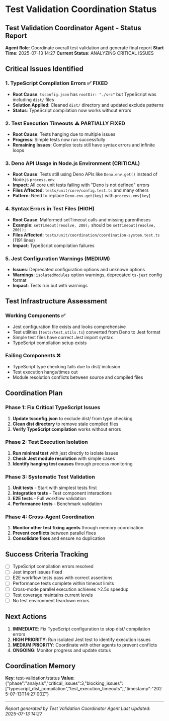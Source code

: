 # Test Validation Coordination Status

## Test Validation Coordinator Agent - Status Report

**Agent Role**: Coordinate overall test validation and generate final report
**Start Time**: 2025-07-13 14:27
**Current Status**: ANALYZING CRITICAL ISSUES

## Critical Issues Identified

### 1. TypeScript Compilation Errors ✅ FIXED
- **Root Cause**: `tsconfig.json` has `rootDir: "./src"` but TypeScript was including `dist/` files
- **Solution Applied**: Cleaned `dist/` directory and updated exclude patterns
- **Status**: TypeScript compilation now works without errors

### 2. Test Execution Timeouts ⚠️ PARTIALLY FIXED
- **Root Cause**: Tests hanging due to multiple issues
- **Progress**: Simple tests now run successfully
- **Remaining Issues**: Complex tests still have syntax errors and infinite loops

### 3. Deno API Usage in Node.js Environment (CRITICAL)
- **Root Cause**: Tests still using Deno APIs like `Deno.env.get()` instead of Node.js `process.env`
- **Impact**: All core unit tests failing with "Deno is not defined" errors
- **Files Affected**: `tests/unit/core/config.test.ts` and many others
- **Pattern**: Need to replace `Deno.env.get(key)` with `process.env[key]`

### 4. Syntax Errors in Test Files (HIGH)
- **Root Cause**: Malformed setTimeout calls and missing parentheses
- **Example**: `setTimeout(resolve, 200);` should be `setTimeout(resolve, 200));`
- **Files Affected**: `tests/unit/coordination/coordination-system.test.ts` (1191 lines)
- **Impact**: TypeScript compilation failures

### 5. Jest Configuration Warnings (MEDIUM)
- **Issues**: Deprecated configuration options and unknown options
- **Warnings**: `isolatedModules` option warnings, deprecated `ts-jest` config format
- **Impact**: Tests run but with warnings

## Test Infrastructure Assessment

### Working Components ✅
- Jest configuration file exists and looks comprehensive
- Test utilities (`tests/test.utils.ts`) converted from Deno to Jest format
- Simple test files have correct Jest import syntax
- TypeScript compilation setup exists

### Failing Components ❌
- TypeScript type checking fails due to dist/ inclusion
- Test execution hangs/times out
- Module resolution conflicts between source and compiled files

## Coordination Plan

### Phase 1: Fix Critical TypeScript Issues
1. **Update tsconfig.json** to exclude dist/ from type checking
2. **Clean dist directory** to remove stale compiled files  
3. **Verify TypeScript compilation** works without errors

### Phase 2: Test Execution Isolation
1. **Run minimal test** with jest directly to isolate issues
2. **Check Jest module resolution** with simple cases
3. **Identify hanging test causes** through process monitoring

### Phase 3: Systematic Test Validation
1. **Unit tests** - Start with simplest tests first
2. **Integration tests** - Test component interactions
3. **E2E tests** - Full workflow validation
4. **Performance tests** - Benchmark validation

### Phase 4: Cross-Agent Coordination
1. **Monitor other test fixing agents** through memory coordination
2. **Prevent conflicts** between parallel fixes
3. **Consolidate fixes** and ensure no duplication

## Success Criteria Tracking

- [ ] TypeScript compilation errors resolved
- [ ] Jest import issues fixed  
- [ ] E2E workflow tests pass with correct assertions
- [ ] Performance tests complete within timeout limits
- [ ] Cross-mode parallel execution achieves >2.5x speedup
- [ ] Test coverage maintains current levels
- [ ] No test environment teardown errors

## Next Actions

1. **IMMEDIATE**: Fix TypeScript configuration to stop dist/ compilation errors
2. **HIGH PRIORITY**: Run isolated Jest test to identify execution issues
3. **MEDIUM PRIORITY**: Coordinate with other agents to prevent conflicts
4. **ONGOING**: Monitor progress and update status

## Coordination Memory

**Key**: test-validation/status
**Value**: {"phase":"analysis","critical_issues":3,"blocking_issues":["typescript_dist_compilation","test_execution_timeouts"],"timestamp":"2025-07-13T14:27:00Z"}

---
*Report generated by Test Validation Coordinator Agent*
*Last Updated: 2025-07-13 14:27*